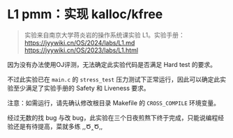 # L1 pmm：实现 kalloc/kfree

> 实验来自南京大学蒋炎岩的操作系统课实验 L1。实验手册：https://jyywiki.cn/OS/2024/labs/L1.md https://jyywiki.cn/OS/2023/labs/L1.html

因为没有办法使用OJ评测，无法确定此实验代码是否满足 Hard test 的要求。

不过此实验已在 `main.c` 的 `stress_test` 压力测试下正常运行，因此可以确定此实验至少满足了实验手册的 Safety 和 Liveness 要求。

注意：如需运行，请先确认修改根目录 Makefile 的 `CROSS_COMPILE` 环境变量。

经过无数的找 bug 与改 bug，此实验在三个日夜煎熬下终于完成，只能说编程经验还是有待提高，菜就多练  ,,Ծ‸Ծ,,